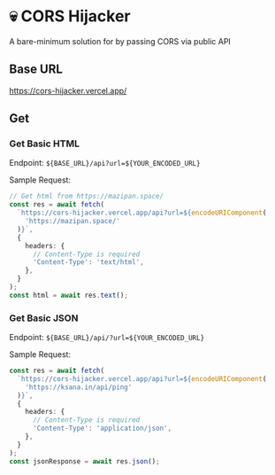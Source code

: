 # 💀 CORS Hijacker

A bare-minimum solution for by passing CORS via public API

## Base URL

https://cors-hijacker.vercel.app/

## Get

### Get Basic HTML

Endpoint: `${BASE_URL}/api?url=${YOUR_ENCODED_URL}`

Sample Request:

```ts
// Get html from https://mazipan.space/
const res = await fetch(
  `https://cors-hijacker.vercel.app/api?url=${encodeURIComponent(
    'https://mazipan.space/'
  )}`,
  {
    headers: {
      // Content-Type is required
      'Content-Type': 'text/html',
    },
  }
);
const html = await res.text();
```

### Get Basic JSON

Endpoint: `${BASE_URL}/api/?url=${YOUR_ENCODED_URL}`

Sample Request:

```ts
const res = await fetch(
  `https://cors-hijacker.vercel.app/api?url=${encodeURIComponent(
    'https://ksana.in/api/ping'
  )}`,
  {
    headers: {
      // Content-Type is required
      'Content-Type': 'application/json',
    },
  }
);
const jsonResponse = await res.json();
```
